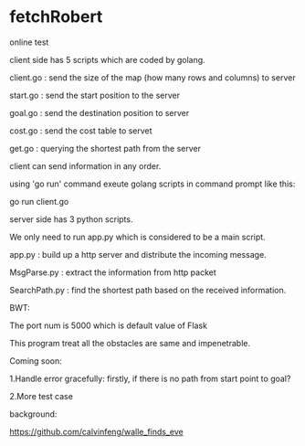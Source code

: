 # fetchRobert
online test

client side has 5 scripts which are coded by golang.

client.go : send the size of the map (how many rows and columns) to server

start.go : send the start position to the server

goal.go : send the destination position to server

cost.go : send the cost table to servet

get.go : querying the shortest path from the server

client can send information in any order.

using 'go run' command exeute golang scripts in command prompt like this:

go run client.go



server side has 3 python scripts.

We only need to run app.py which is considered to be a main script.

app.py : build up a http server and distribute the incoming message.

MsgParse.py : extract the information from http packet

SearchPath.py : find the shortest path based on the received information.


BWT:

The port num is 5000 which is default value of Flask

This program treat all the obstacles are same and impenetrable.


Coming soon:

1.Handle error gracefully: firstly, if there is no path from start point to goal?

2.More test case

background:

https://github.com/calvinfeng/walle_finds_eve
